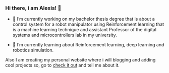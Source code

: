 ### Hi there, i am Alexis! 👋

- 🔭 I’m currently working on my bachelor thesis degree that is about a control system for a robot manipulator using Reinforcement learning that is a machine learning technique and assistant Professor of the digital systems and microcontrollers lab in my university.

- 🌱 I’m currently learning about Reinforcement learning, deep learning and robotics simulation.

Also I am creating my personal website where i will blogging and adding cool projects so, go to <a href="https://alealeblog.vercel.app/"> check it out</a> and tell me about it.



<!--
**Alexfm101/Alexfm101** is a ✨ _special_ ✨ repository because its `README.md` (this file) appears on your GitHub profile.

Here are some ideas to get you started:

- 🔭 I’m currently working on ...
- 🌱 I’m currently learning ...
- 👯 I’m looking to collaborate on ...
- 🤔 I’m looking for help with ...
- 💬 Ask me about ...
- 📫 How to reach me: ...
- 😄 Pronouns: ...
- ⚡ Fun fact: ...
-->
